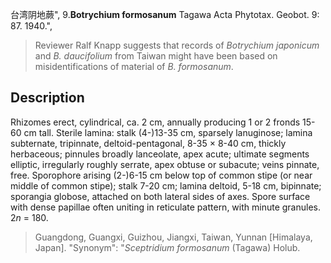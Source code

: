 台湾阴地蕨",
9.**Botrychium formosanum** Tagawa Acta Phytotax. Geobot. 9: 87. 1940.",

> Reviewer Ralf Knapp suggests that records of *Botrychium japonicum* and *B. daucifolium* from Taiwan might have been based on misidentifications of material of *B. formosanum*.

## Description
Rhizomes erect, cylindrical, ca. 2 cm, annually producing 1 or 2 fronds 15-60 cm tall. Sterile lamina: stalk (4-)13-35 cm, sparsely lanuginose; lamina subternate, tripinnate, deltoid-pentagonal, 8-35 × 8-40 cm, thickly herbaceous; pinnules broadly lanceolate, apex acute; ultimate segments elliptic, irregularly roughly serrate, apex obtuse or subacute; veins pinnate, free. Sporophore arising (2-)6-15 cm below top of common stipe (or near middle of common stipe); stalk 7-20 cm; lamina deltoid, 5-18 cm, bipinnate; sporangia globose, attached on both lateral sides of axes. Spore surface with dense papillae often uniting in reticulate pattern, with minute granules. 2*n* = 180.

> Guangdong, Guangxi, Guizhou, Jiangxi, Taiwan, Yunnan [Himalaya, Japan].
  "Synonym": "*Sceptridium formosanum* (Tagawa) Holub.

